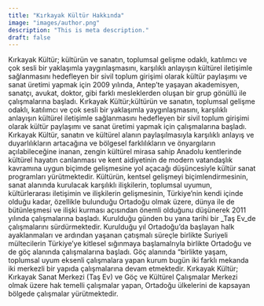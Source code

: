 ```yaml
---
title: "Kırkayak Kültür Hakkında"
image: "images/author.png"
description: "This is meta description."
draft: false
---
```


Kırkayak Kültür; kültürün ve sanatın, toplumsal gelişme odaklı, katılımcı ve çok sesli bir yaklaşımla yaygınlaşmasını, karşılıklı anlayışın kültürel iletişimle sağlanmasını hedefleyen bir sivil toplum girişimi olarak kültür paylaşımı ve sanat üretimi yapmak için 2009 yılında, Antep’te yaşayan akademisyen, sanatçı, avukat, doktor, gibi farklı mesleklerden oluşan bir grup gönüllü ile  çalışmalarına başladı. Kırkayak Kültür;kültürün ve sanatın, toplumsal gelişme odaklı, katılımcı ve çok sesli bir yaklaşımla yaygınlaşmasını, karşılıklı anlayışın kültürel iletişimle sağlanmasını hedefleyen bir sivil toplum girişimi olarak kültür paylaşımı ve sanat üretimi yapmak için çalışmalarına başladı. Kırkayak Kültür, sanatın ve kültürel alanın paylaşılmasıyla karşılıklı anlayış ve duyarlılıkların artacağına ve bölgesel farklılıkların ve önyargıların açılabileceğine inanan, zengin kültürel mirasa sahip Anadolu kentlerinde kültürel hayatın canlanması ve kent aidiyetinin de modern vatandaşlık kavramına uygun biçimde gelişmesine yol açacağı düşüncesiyle kültür sanat programları yürütmektedir. Kültürün, kentsel gelişmeyi biçimlendirmesinin, sanat alanında kurulacak karşılıklı ilişkilerin, toplumsal uyumun, kültürlerarası iletişimin ve ilişkilerin gelişmesinin, Türkiye’nin kendi içinde olduğu kadar, özellikle bulunduğu Ortadoğu olmak üzere,  dünya ile de bütünleşmesi ve ilişki kurması açısından önemli olduğunu düşünerek 2011 yılında çalışmalarına başladı. Kurulduğu günden bu yana tarihi bir _Taş Ev_de çalışmalarını sürdürmektedir. Kurulduğu yıl Ortadoğu’da başlayan halk  ayaklanmaları ve ardından yaşanan çatışmalı süreçle birlikte Suriyeli mültecilerin Türkiye’ye kitlesel sığınmaya başlamalrıyla birlikte Ortadoğu ve de göç alanında çalışmalarına başladı. Göç alanında “birlikte yaşam, toplumsal uyum eksenli çalışmalara yapan kurum bugün iki farklı mekanda iki merkezli bir yapıda çalışmalarına devam etmektedir. Kırkayak Kültür; Kırkayak Sanat Merkezi (Taş Ev) ve Göç ve Kültürel Çalışmalar Merkezi olmak üzere hak temelli çalışmalar yapan, Ortadoğu ülkelerini de kapsayan bölgede çalışmalar yürütmektedir.
